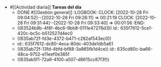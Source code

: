- #[[Actividad diaria]] **Tareas del día**
  - DONE #[[Gestión general]]
    :LOGBOOK:
    CLOCK: [2022-10-28 Fri 09:04:52]--[2022-10-28 Fri 09:26:11] =>  00:21:19
    CLOCK: [2022-10-28 Fri 09:31:44]--[2022-10-28 Fri 09:33:40] =>  00:01:56
    :END:
  - ((63524b9b-4f8f-4bc6-9bb8-0111e47276d3))
    id:: 635f7612-5ce1-420c-bc5c-b512527d4ec0
  - ((635ab72f-fd3e-4372-b471-c282af543ec0))
  - id:: 635f7612-dc80-4eca-80dc-403de1db5a61
  - ((635ab72f-13fd-4bfd-bf88-3a865fb1d4ce))
    id:: 635cd80c-ba66-48ca-9752-e11eef0e365f
  - ((635ab5f1-72a9-4100-a507-d8615cc87f3f))